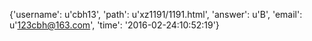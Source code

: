 {'username': u'cbh13', 'path': u'xz1191/1191.html', 'answer': u'B', 'email': u'123cbh@163.com', 'time': '2016-02-24:10:52:19'}